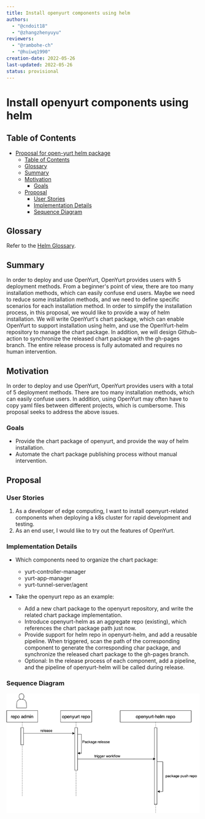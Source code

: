 ```yaml
---
title: Install openyurt components using helm
authors:
  - "@cndoit18"
  - "@zhangzhenyuyu"
reviewers:
  - "@rambohe-ch"
  - "@huiwq1990"
creation-date: 2022-05-26
last-updated: 2022-05-26
status: provisional
---
```


# Install openyurt components using helm

## Table of Contents
- [Proposal for open-yurt helm package](#title)
  - [Table of Contents](#table-of-contents)
  - [Glossary](#glossary)
  - [Summary](#summary)
  - [Motivation](#motivation)
    - [Goals](#goals)
  - [Proposal](#proposal)
    - [User Stories](#user-stories)
    - [Implementation Details](#implementation-details)
    - [Sequence Diagram](#sequence-diagram)

## Glossary

Refer to the [Helm Glossary](https://helm.sh/docs/glossary/).

## Summary
In order to deploy and use OpenYurt, OpenYurt provides users with 5 deployment methods. From a beginner's point of view, there are too many installation methods, which can easily confuse end users. Maybe we need to reduce some installation methods, and we need to define specific scenarios for each installation method.
In order to simplify the installation process, in this proposal, we would like to provide a way of helm installation. We will write OpenYurt's chart package, which can enable OpenYurt to support installation using helm, and use the OpenYurt-helm repository to manage the chart package. In addition, we will design Github-action to synchronize the released chart package with the gh-pages branch. The entire release process is fully automated and requires no human intervention.

## Motivation
In order to deploy and use OpenYurt, OpenYurt provides users with a total of 5 deployment methods. There are too many installation methods, which can easily confuse users. In addition, using OpenYurt may often have to copy yaml files between different projects, which is cumbersome. This proposal seeks to address the above issues.

### Goals
- Provide the chart package of openyurt, and provide the way of helm installation.
- Automate the chart package publishing process without manual intervention.

## Proposal

### User Stories
1. As a developer of edge computing, I want to install openyurt-related components when deploying a k8s cluster for rapid development and testing.
2. As an end user, I would like to try out the features of OpenYurt.

### Implementation Details
- Which components need to organize the chart package:
  - yurt-controller-manager
  - yurt-app-manager
  - yurt-tunnel-server/agent

- Take the openyurt repo as an example:
  - Add a new chart package to the openyurt repository, and write the related chart package implementation.
  - Introduce openyurt-helm as an aggregate repo (existing), which references the chart package path just now.
  - Provide support for helm repo in openyurt-helm, and add a reusable pipeline. When triggered, scan the path of the corresponding component to generate the corresponding char package, and synchronize the released chart package to the gh-pages branch.
  - Optional: In the release process of each component, add a pipeline, and the pipeline of openyurt-helm will be called during release.

### Sequence Diagram
![](../img/helm-install/sequence-diagram.png)
